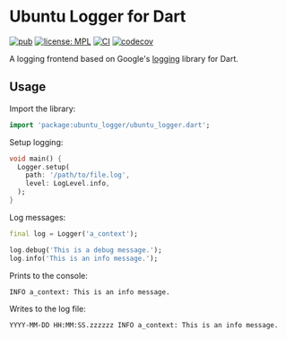 # Ubuntu Logger for Dart

[![pub](https://img.shields.io/pub/v/ubuntu_logger.svg)](https://pub.dev/packages/ubuntu_logger)
[![license: MPL](https://img.shields.io/badge/license-MPL-magenta.svg)](https://opensource.org/licenses/MPL-2.0)
[![CI](https://github.com/canonical/ubuntu-flutter-plugins/workflows/CI/badge.svg)](https://github.com/canonical/ubuntu-flutter-plugins/actions/workflows/ci.yaml)
[![codecov](https://codecov.io/gh/canonical/ubuntu-flutter-plugins/branch/main/graph/badge.svg)](https://codecov.io/gh/canonical/ubuntu-flutter-plugins)

A logging frontend based on Google's [logging](https://pub.dev/packages/logging)
library for Dart.

## Usage

Import the library:

```dart
import 'package:ubuntu_logger/ubuntu_logger.dart';
```

Setup logging:

```dart
void main() {
  Logger.setup(
    path: '/path/to/file.log',
    level: LogLevel.info,
  );
}
```

Log messages:

```dart
final log = Logger('a_context');

log.debug('This is a debug message.');
log.info('This is an info message.');
```

Prints to the console:
```
INFO a_context: This is an info message.
```

Writes to the log file:
```
YYYY-MM-DD HH:MM:SS.zzzzzz INFO a_context: This is an info message.
```
